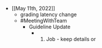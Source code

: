 - [[May 11th, 2022]]
	- grading latency change
	- #MeetingWithTeam
		- Guideline Update
			- 1. Job - keep details or